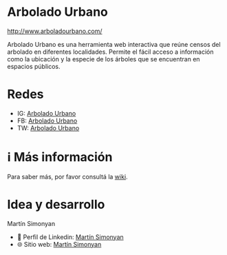 # Arbolado Urbano
http://www.arboladourbano.com/

Arbolado Urbano es una herramienta web interactiva que reúne censos del arbolado en diferentes localidades. Permite el fácil acceso a información como la ubicación y la especie de los árboles que se encuentran en espacios públicos.

# Redes
* IG: [Arbolado Urbano](https://www.instagram.com/arbolado.urbano/)
* FB: [Arbolado Urbano](https://www.facebook.com/arboladomapa/)
* TW: [Arbolado Urbano](https://twitter.com/arboladomapa)

# ℹ️ Más información

Para saber más, por favor consultá la [wiki](https://github.com/arboladourbano/arboles/wiki).

# Idea y desarrollo

Martín Simonyan

   * 💼 Perfil de Linkedin: [Martín Simonyan](ar.linkedin.com/in/martinsimonyan)
   * 🌐 Sitio web: [Martín Simonyan](http://martinsimonyan.com/)
